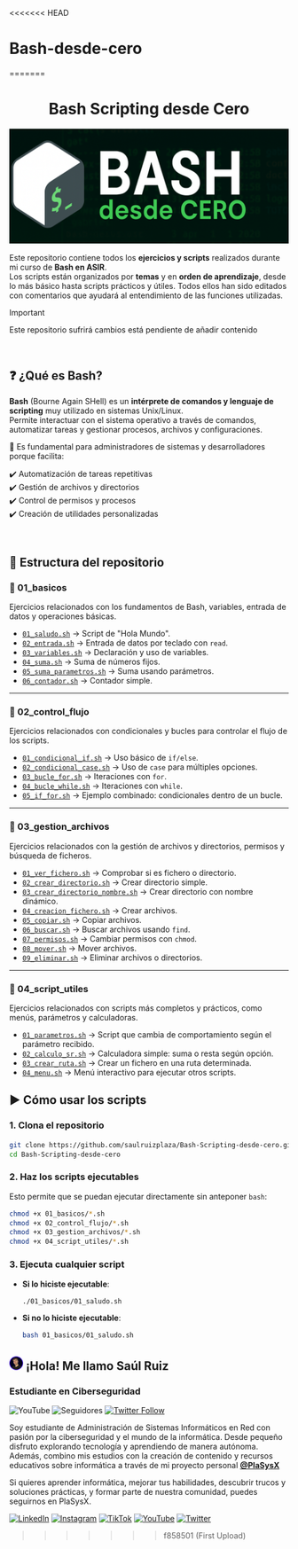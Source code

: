 <<<<<<< HEAD
# Bash-desde-cero
=======
<center><h1>   Bash Scripting desde Cero</h1></center>  
<p align="center">


![Banner](/img/banner.png)



Este repositorio contiene todos los **ejercicios y scripts** realizados durante mi curso de **Bash en ASIR**.  
Los scripts están organizados por **temas** y en **orden de aprendizaje**, desde lo más básico hasta scripts prácticos y útiles. Todos ellos han sido editados con comentarios que ayudará al entendimiento de las funciones utilizadas.

> [!IMPORTANT]
> 
> Este repositorio sufrirá cambios está pendiente de añadir contenido

<br>

## ❓ ¿Qué es Bash?

**Bash** (Bourne Again SHell) es un **intérprete de comandos y lenguaje de scripting** muy utilizado en sistemas Unix/Linux.  
Permite interactuar con el sistema operativo a través de comandos, automatizar tareas y gestionar procesos, archivos y configuraciones.  

🔑 Es fundamental para administradores de sistemas y desarrolladores porque facilita:

✔️ Automatización de tareas repetitivas  
✔️ Gestión de archivos y directorios  
✔️ Control de permisos y procesos  
✔️ Creación de utilidades personalizadas  

<br>

## 📂 Estructura del repositorio

### 🔹 01_basicos

Ejercicios relacionados con los fundamentos de Bash, variables, entrada de datos y operaciones básicas.
- [`01_saludo.sh`](./01_basicos/01_saludo.sh) → Script de "Hola Mundo".  
- [`02_entrada.sh`](./01_basicos/02_entrada.sh) → Entrada de datos por teclado con `read`.  
- [`03_variables.sh`](./01_basicos/03_variables.sh) → Declaración y uso de variables.  
- [`04_suma.sh`](./01_basicos/04_suma.sh) → Suma de números fijos.  
- [`05_suma_parametros.sh`](./01_basicos/05_suma_parametros.sh) → Suma usando parámetros.  
- [`06_contador.sh`](./01_basicos/06_contador.sh) → Contador simple.  


---

### 🔹 02_control_flujo

Ejercicios relacionados con condicionales y bucles para controlar el flujo de los scripts.

- [`01_condicional_if.sh`](./02_control_flujo/01_condicional_if.sh) → Uso básico de `if/else`.  
- [`02_condicional_case.sh`](./02_control_flujo/02_condicional_case.sh) → Uso de `case` para múltiples opciones.  
- [`03_bucle_for.sh`](./02_control_flujo/03_bucle_for.sh) → Iteraciones con `for`.  
- [`04_bucle_while.sh`](./02_control_flujo/04_bucle_while.sh) → Iteraciones con `while`.  
- [`05_if_for.sh`](./02_control_flujo/02_condicional_case.sh) → Ejemplo combinado: condicionales dentro de un bucle.  


---

### 🔹 03_gestion_archivos

Ejercicios relacionados con la gestión de archivos y directorios, permisos y búsqueda de ficheros.

- [`01_ver_fichero.sh`](./03_gestion_archivos/01_ver_fichero.sh) → Comprobar si es fichero o directorio.  
- [`02_crear_directorio.sh`](./03_gestion_archivos/02_crear_directorio.sh) → Crear directorio simple.  
- [`03_crear_directorio_nombre.sh`](./03_gestion_archivos/03_crear_directorio_nombre.sh) → Crear directorio con nombre dinámico.  
- [`04_creacion_fichero.sh`](./03_gestion_archivos/04_creacion_fichero.sh) → Crear archivos.  
- [`05_copiar.sh`](./03_gestion_archivos/05_copiar.sh) → Copiar archivos.  
- [`06_buscar.sh`](./03_gestion_archivos/06_buscar.sh) → Buscar archivos usando `find`.  
- [`07_permisos.sh`](./03_gestion_archivos/07_mover.sh) → Cambiar permisos con `chmod`.  
- [`08_mover.sh`](./03_gestion_archivos/08_eliminar.sh) → Mover archivos.  
- [`09_eliminar.sh`](./03_gestion_archivos/09_permisos.sh) → Eliminar archivos o directorios.  


---

### 🔹 04_script_utiles

Ejercicios relacionados con scripts más completos y prácticos, como menús, parámetros y calculadoras.

- [`01_parametros.sh`](./04_scripts_utiles/01_parametros.sh) → Script que cambia de comportamiento según el parámetro recibido.  
- [`02_calculo_sr.sh`](./04_scripts_utiles/02_calculo_sr.sh) → Calculadora simple: suma o resta según opción.  
- [`03_crear_ruta.sh`](./04_scripts_utiles/03_crear_ruta.sh) → Crear un fichero en una ruta determinada.  
- [`04_menu.sh`](./04_scripts_utiles/04_menu_interativo.sh) → Menú interactivo para ejecutar otros scripts.  



## ▶️ Cómo usar los scripts

### 1. Clona el repositorio
```bash
git clone https://github.com/saulruizplaza/Bash-Scripting-desde-cero.git
cd Bash-Scripting-desde-cero
```

### 2. Haz los scripts ejecutables
Esto permite que se puedan ejecutar directamente sin anteponer `bash`:
```bash
chmod +x 01_basicos/*.sh
chmod +x 02_control_flujo/*.sh
chmod +x 03_gestion_archivos/*.sh
chmod +x 04_script_utiles/*.sh
```

### 3. Ejecuta cualquier script
- **Si lo hiciste ejecutable**:
  ```bash
  ./01_basicos/01_saludo.sh
  ```
- **Si no lo hiciste ejecutable**:
  ```bash
  bash 01_basicos/01_saludo.sh
  ```



## <img src="./img/logoactual.jpg" width=25 style="; border-radius:50%;">  ¡Hola! Me llamo Saúl Ruiz 

### Estudiante en Ciberseguridad

![YouTube](https://img.shields.io/youtube/channel/subscribers/UCcOkvgreZrXauRHyXlii0JA)
![Seguidores](https://img.shields.io/github/followers/saulruizplaza)
[![Twitter Follow](https://img.shields.io/twitter/follow/plasysx?style=social)](https://twitter.com/plasysx)

Soy estudiante de Administración de Sistemas Informáticos en Red con pasión por la ciberseguridad y el mundo de la informática. Desde pequeño disfruto explorando tecnología y aprendiendo de manera autónoma. Además, combino mis estudios con la creación de contenido y recursos educativos sobre informática a través de mi proyecto personal <b>[@PlaSysX](https://linktr.ee/PlaSysx)</b>

Si quieres aprender informática, mejorar tus habilidades, descubrir trucos y soluciones prácticas, y formar parte de nuestra comunidad, puedes seguirnos en PlaSysX.

[![LinkedIn](https://img.shields.io/badge/LinkedIn-Saúl_Ruiz_Plaza-0077B5?style=for-the-badge&logo=linkedin&logoColor=white&labelColor=101010)](https://www.linkedin.com/in/saulruizplaza) [![Instagram](https://img.shields.io/badge/Instagram-@PlaSysX-E4405F?style=for-the-badge&logo=instagram&logoColor=white&labelColor=101010)](https://instagram.com/plasysx)
[![TikTok](https://img.shields.io/badge/TikTok-@plasysx_es-69C9D0?style=for-the-badge&logo=tiktok&logoColor=white&labelColor=101010)](https://tiktok.com/@plasysx_es)
[![YouTube](https://img.shields.io/badge/YouTube-Plasysx-FF0000?style=for-the-badge&logo=youtube&logoColor=white&labelColor=101010)](https://youtube.com/@Plasysx)
[![Twitter](https://img.shields.io/badge/Twitter-@plasysx-1DA1F2?style=for-the-badge&logo=twitter&logoColor=white&labelColor=101010)](https://twitter.com/plasysx)

>>>>>>> f858501 (First Upload)

